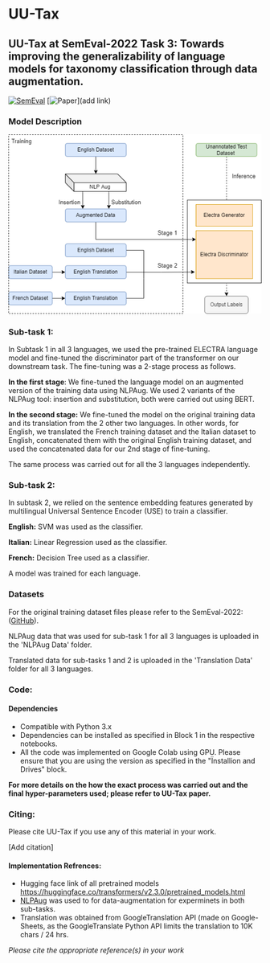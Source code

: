 # UU-Tax
## UU-Tax at SemEval-2022 Task 3: Towards improving the generalizability of language models for taxonomy classification through data augmentation.


[![SemEval](https://img.shields.io/badge/SemEval-PreTENS-blue)](https://sites.google.com/view/semeval2022-pretens/home-page)
[![Paper](https://img.shields.io/badge/Paper-UU--Tax-red)](add link)


### Model Description
<p align="center">
 
  <img src="https://github.com/IS5882/UU-TAX/blob/main/SemEvalDiagram-Electra.drawio.png" width="550" title="UU-Tax Framework for sub-task 1">


</p>


### Sub-task 1:
In Subtask 1 in all 3 languages, we used the pre-trained ELECTRA language model and fine-tuned the discriminator part of the transformer on our downstream task. The fine-tuning was a 2-stage process as follows.

**In the first stage**: We fine-tuned the language model on an augmented version of the training data using NLPAug. We used 2 variants of the NLPAug tool: insertion and substitution, both were carried out using BERT.

**In the second stage:** We fine-tuned the model on the original training data and its translation from the 2 other two languages. In other words, for English, we translated the French training dataset and the Italian dataset to English, concatenated them with the original English training dataset, and used the concatenated data for our 2nd stage of fine-tuning.

The same process was carried out for all the 3 languages independently.



### Sub-task 2:
In subtask 2, we relied on the sentence embedding features generated by multilingual Universal Sentence Encoder (USE) to train a classifier.

**English:** SVM was used as the classifier.

**Italian:** Linear Regression used as the classifier.

**French:** Decision Tree used as a classifier.


A model was trained for each language.


### Datasets

For the original training dataset files please refer to the SemEval-2022: ([GitHub](https://github.com/shammur/SemEval2022Task3)).

NLPAug data that was used for sub-task 1 for all 3 languages is uploaded in the 'NLPAug Data' folder.

Translated data for sub-tasks 1 and 2 is uploaded in the 'Translation Data' folder for all 3 languages.

### Code:

#### Dependencies

* Compatible with Python 3.x
* Dependencies can be installed as specified in Block 1 in the respective notebooks. 
* All the code was implemented on Google Colab using GPU. Please ensure that you are using the version as specified in the "Ïnstallion and Drives" block.

		
**For more details on the how the exact process was carried out and the final hyper-parameters used; please refer to UU-Tax paper.**

### Citing:
Please cite UU-Tax if you use any of this material in your work.

[Add citation]


#### Implementation Refrences:
* Hugging face link of all pretrained models https://huggingface.co/transformers/v2.3.0/pretrained_models.html 
* [NLPAug](https://nlpaug.readthedocs.io/en/latest/) was used to for data-augmentation for experminets in both sub-tasks. 
* Translation was obtained from GoogleTranslation API (made on Google-Sheets, as the GoogleTranslate Python API limits the translation to 10K chars / 24 hrs.


*Please cite the appropriate reference(s) in your work*

